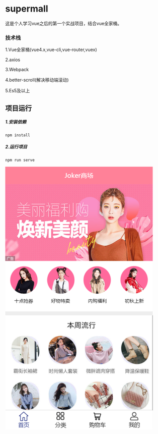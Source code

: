 # supermall

这是个人学习vue之后的第一个实战项目，结合vue全家桶。

### 技术栈

1.Vue全家桶(vue4.x,vue-cli,vue-router,vuex)

2.axios

3.Webpack

4.better-scroll(解决移动端滚动)

5.Es5及以上

## 项目运行

##### 1.安装依赖
```
npm install
```

##### 2.运行项目
```
npm run serve
```

![dd](https://github.com/1732043208/supermall/blob/master/src/assets/img/screenshots/homeA.png)

